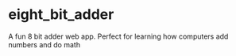 # eight_bit_adder
A fun 8 bit adder web app. Perfect for learning how computers add numbers and do math
